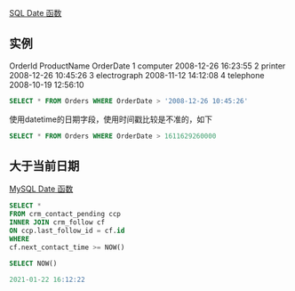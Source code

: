 [SQL Date 函数](https://www.w3school.com.cn/sql/sql_dates.asp)

## 实例
OrderId	ProductName	    OrderDate
1	    computer	    2008-12-26 16:23:55
2	    printer	        2008-12-26 10:45:26
3	    electrograph	2008-11-12 14:12:08
4	    telephone	    2008-10-19 12:56:10

```sql
SELECT * FROM Orders WHERE OrderDate > '2008-12-26 10:45:26'
```

使用datetime的日期字段，使用时间戳比较是不准的，如下
```sql
SELECT * FROM Orders WHERE OrderDate > 1611629260000
```

## 大于当前日期
[MySQL Date 函数](https://www.w3school.com.cn/sql/func_now.asp)

```sql
SELECT * 
FROM crm_contact_pending ccp
INNER JOIN crm_follow cf
ON ccp.last_follow_id = cf.id
WHERE
cf.next_contact_time >= NOW()
```

```sql
SELECT NOW()

2021-01-22 16:12:22
```
